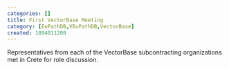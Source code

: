 ```yaml
---
categories: []
title: First VectorBase Meeting
category: [EuPathDB,VEuPathDB,VectorBase]
created: 1094011200
---
```

Representatives from each of the VectorBase subcontracting organizations met in Crete for role discussion.
